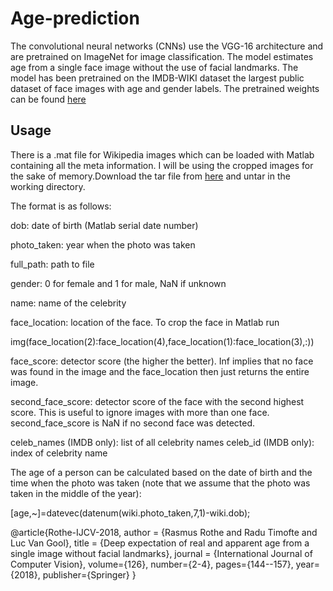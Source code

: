 # Age-prediction

The convolutional neural networks (CNNs) use the VGG-16 architecture and are pretrained on ImageNet for image classification.
The model estimates age from a single face image without the use of facial landmarks. The model has been pretrained on the IMDB-WIKI dataset the largest public dataset of face images with age and gender labels. The pretrained weights can be found [here](https://drive.google.com/file/d/1mLaHLJR67kHFRSEdn8LN8rsIIZ-9HiDk/view?usp=sharing)

## Usage
There is a .mat file for Wikipedia images which can be loaded with Matlab containing all the meta information. I will be using the cropped images for the sake of memory.Download the tar file from [here](https://drive.google.com/file/d/1c-J7_fTziGxqy54AZUEAnyx6wSAxii-w/view?usp=sharing) and untar in the working directory.

The format is as follows:

dob: date of birth (Matlab serial date number)

photo_taken: year when the photo was taken

full_path: path to file

gender: 0 for female and 1 for male, NaN if unknown

name: name of the celebrity

face_location: location of the face. To crop the face in Matlab run

img(face_location(2):face_location(4),face_location(1):face_location(3),:))

face_score: detector score (the higher the better). Inf implies that no face was found in the image and the face_location then just returns the entire image.

second_face_score: detector score of the face with the second highest score. This is useful to ignore images with more than one face. second_face_score is NaN if no second face was detected.

celeb_names (IMDB only): list of all celebrity names
celeb_id (IMDB only): index of celebrity name

The age of a person can be calculated based on the date of birth and the time when the photo was taken (note that we assume that the photo was taken in the middle of the year):

[age,~]=datevec(datenum(wiki.photo_taken,7,1)-wiki.dob); 


@article{Rothe-IJCV-2018,
  author = {Rasmus Rothe and Radu Timofte and Luc Van Gool},
  title = {Deep expectation of real and apparent age from a single image without facial landmarks},
  journal = {International Journal of Computer Vision},
  volume={126},
  number={2-4},
  pages={144--157},
  year={2018},
  publisher={Springer}
}
